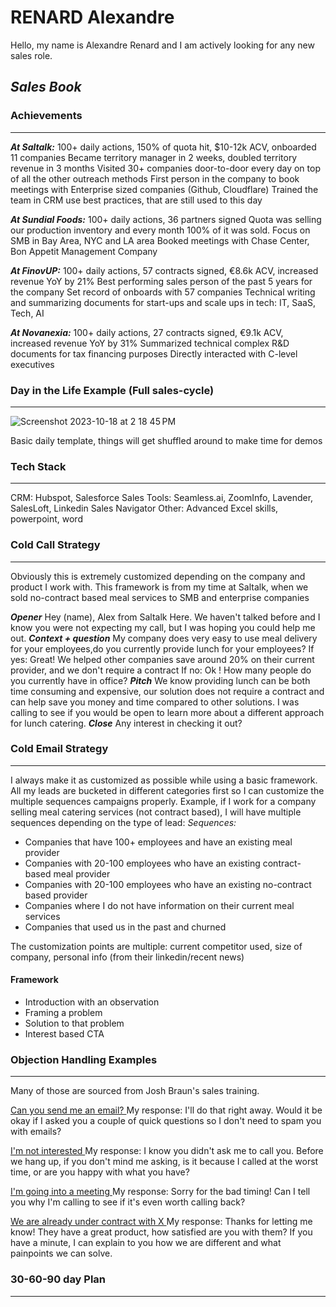 # RENARD Alexandre

Hello, my name is Alexandre Renard and I am actively looking for any new sales role.

## _Sales Book_

### Achievements
_____
***At Saltalk:***
100+ daily actions, 150% of quota hit, $10-12k ACV, onboarded 11 companies
Became territory manager in 2 weeks, doubled territory revenue in 3 months
Visited 30+ companies door-to-door every day on top of all the other outreach methods
First person in the company to book meetings with Enterprise sized companies (Github, Cloudflare)
Trained the team in CRM use best practices, that are still used to this day

***At Sundial Foods:***
100+ daily actions, 36 partners signed
Quota was selling our production inventory and every month 100% of it was sold.
Focus on SMB in Bay Area, NYC and LA area
Booked meetings with Chase Center, Bon Appetit Management Company

***At FinovUP:***
100+ daily actions, 57 contracts signed, €8.6k ACV, increased revenue YoY by 21%
Best performing sales person of the past 5 years for the company
Set record of onboards with 57 companies
Technical writing and summarizing documents for start-ups and scale ups in tech: IT, SaaS, Tech, AI

***At Novanexia:***
100+ daily actions, 27 contracts signed, €9.1k ACV, increased revenue YoY by 31%
Summarized technical complex R&D documents for tax financing purposes
Directly interacted with C-level executives

### Day in the Life Example (Full sales-cycle)
_____
![Screenshot 2023-10-18 at 2 18 45 PM](https://github.com/AlexandreRenard/alexandrerenard.github.io/assets/126611069/421c600f-3714-4020-bf4d-7fb60fe96d60)

Basic daily template, things will get shuffled around to make time for demos

### Tech Stack
_____
CRM: Hubspot, Salesforce
Sales Tools: Seamless.ai, ZoomInfo, Lavender, SalesLoft, Linkedin Sales Navigator
Other: Advanced Excel skills, powerpoint, word

### Cold Call Strategy
_____
Obviously this is extremely customized depending on the company and product I work with.
This framework is from my time at Saltalk, when we sold no-contract based meal services to SMB and enterprise companies

***Opener***
Hey (name), Alex from Saltalk Here. We haven't talked before and I know you were not expecting my call, but I was hoping you could help me out.
***Context + question***
My company does very easy to use meal delivery for your employees,do you currently provide lunch for your employees?
If yes: Great! We helped other companies save around 20% on their current provider, and we don't require a contract
If no: Ok ! How many people do you currently have in office?
***Pitch***
We know providing lunch can be both time consuming and expensive, our solution does not require a contract and can help save you money and time compared to other solutions.
I was calling to see if you would be open to learn more about a different approach for lunch catering.
***Close***
Any interest in checking it out?

### Cold Email Strategy
_____
I always make it as customized as possible while using a basic framework.
All my leads are bucketed in different categories first so I can customize the multiple sequences campaigns properly.
Example, if I work for a company selling meal catering services (not contract based), I will have multiple sequences depending on the type of lead:
*Sequences:*
- Companies that have 100+ employees and have an existing meal provider
- Companies with 20-100 employees who have an existing contract-based meal provider
- Companies with 20-100 employees who have an existing no-contract based provider
- Companies where I do not have information on their current meal services
- Companies that used us in the past and churned

The customization points are multiple: current competitor used, size of company, personal info (from their linkedin/recent news)

#### Framework

- Introduction with an observation
- Framing a problem
- Solution to that problem
- Interest based CTA
  
### Objection Handling Examples
_____
Many of those are sourced from Josh Braun's sales training.

<ins>Can you send me an email?  </ins>
My response: I'll do that right away. Would it be okay if I asked you a couple of quick questions so I don't need to spam you with emails?

<ins>I'm not interested </ins>
My response: I know you didn't ask me to call you. Before we hang up, if you don't mind me asking, is it because I called at the worst  time, or are you happy with what you have?

<ins>I'm going into a meeting </ins>
My response: Sorry for the bad timing! Can I tell you why I'm calling to see if it's even worth calling back?

<ins>We are already under contract with X </ins>
My response: Thanks for letting me know! They have a great product, how satisfied are you with them? If you have a minute, I can explain to you how we are different and what painpoints we can solve.

### 30-60-90 day Plan
_____

